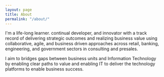 ```yaml
---
layout: page
title: About
permalink: "/about/"
---
```

I'm a life-long learner. continual developer, and innovator with a track record of delivering strategic outcomes and realizing business value using collaborative, agile, and business driven approaches across retail, banking, engineering, and government sectors in consulting and presales.

I aim to bridges gaps between business units and Information Technology by enabling clear paths to value and enabling IT to deliver the technology platforms to enable business success.
